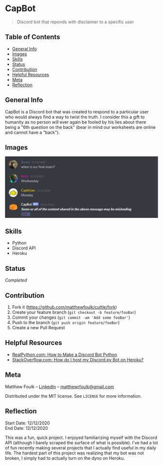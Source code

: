 #  CapBot
> Discord bot that reponds with disclaimer to a specific user

## Table of Contents
* [General Info](#general-info)
* [Images](#images)
* [Skills](#skills)
* [Status](#status)
* [Contribution](#contribution)
* [Helpful Resources](#helpful-resources)
* [Meta](#meta)
* [Reflection](#reflection)

## General Info

CapBot is a Discord bot that was created to respond to a particular
user who would always find a way to twist the truth. I consider this 
a gift to humanity as no person will ever again be fooled by his
lies about there being a "6th question on the back" (bear in mind
our worksheets are online and cannot have a "back").

## Images

![](images/demonstration01.png)

## Skills

- Python
- Discord API
- Heroku

## Status

*Completed*

## Contribution

1. Fork it (<https://github.com/matthewfoulk/cuttle/fork>)
2. Create your feature branch (`git checkout -b feature/fooBar`)
3. Commit your changes (`git commit -am 'Add some fooBar'`)
4. Push to the branch (`git push origin feature/fooBar`)
5. Create a new Pull Request

## Helpful Resources

- [RealPython.com: How to Make a Discord Bot Python](https://realpython.com/how-to-make-a-discord-bot-python/)
- [StackOverflow.com: How do I host my Discord.py Bot on Heroku?](https://stackoverflow.com/questions/52247301/how-do-i-host-my-discord-py-bot-on-heroku)


## Meta

Matthew Foulk – [LinkedIn](https://www.linkedin.com/in/matthew-foulk-a7a24318a/) – matthewrfoulk@gmail.com

Distributed under the MIT license. See ``LICENSE`` for more information.

## Reflection

Start Date: 12/12/2020  
End Date: 12/12/2020  

This was a fun, quick project. I enjoyed familiarizing myself
with the Discord API (although I barely scraped the surface of what
is possible). I've had a lot of fun recently making several projects
that I actually find useful in my daily life. The hardest part 
of this project was realizing that my bot was not broken, I 
simply had to actually turn on the dyno on Heroku.